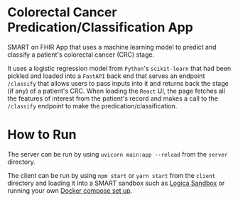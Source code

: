 # Colorectal Cancer Predication/Classification App
SMART on FHIR App that uses a machine learning model to predict and classify a patient's colorectal cancer (CRC) stage.

It uses a logistic regression model from `Python`'s `scikit-learn` that had been pickled and loaded into a `FastAPI` back end that serves an endpoint `/classify` that allows users to pass inputs into it and returns back the stage (if any) of a patient's CRC. When loading the `React` UI, the page fetches all the features of interest from the patient's record and makes a call to the `/classify` endpoint to make the predication/classification.

# How to Run
The server can be run by using `uvicorn main:app --reload` from the `server` directory.

The client can be run by using `npm start` or `yarn start` from the `client` directory and loading it into a SMART sandbox such as [Logica Sandbox](https://sandbox.logicahealth.org/) or running your own [Docker compose set up](https://github.com/smart-on-fhir/smart-dev-sandbox/issues).